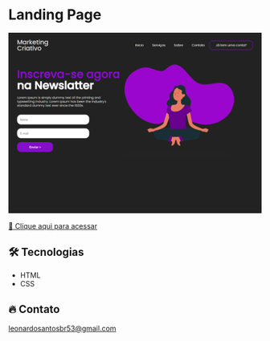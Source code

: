 # Landing Page

![preview](./.github/preview.png)


[🔗 Clique aqui para acessar](https://leonardo21042006.github.io/LADING-PAGE/)

## 🛠️ Tecnologias 

- HTML
- CSS

## 🔥 Contato

leonardosantosbr53@gmail.com